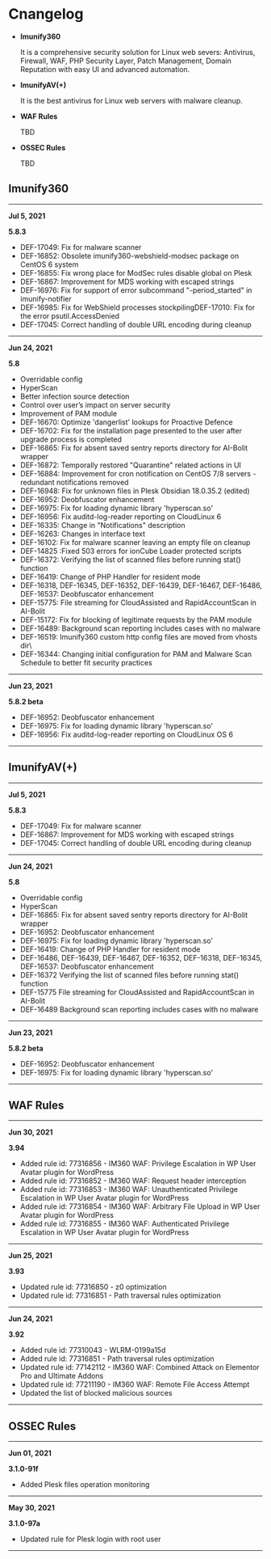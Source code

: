 # Cnangelog


* **Imunify360**

  It is a comprehensive security solution for Linux web severs: Antivirus, Firewall, WAF, PHP Security Layer, Patch Management, Domain Reputation with easy UI and advanced automation.
* **ImunifyAV(+)**

  It is the best antivirus for Linux web servers with malware cleanup.
* **WAF Rules**

  TBD
* **OSSEC Rules**

  TBD

## Imunify360

----

**Jul 5, 2021**

**5.8.3**

* DEF-17049: Fix for malware scanner
* DEF-16852: Obsolete imunify360-webshield-modsec package on CentOS 6 system
* DEF-16855: Fix wrong place for ModSec rules disable global on Plesk
* DEF-16867: Improvement for MDS working with escaped strings
* DEF-16976: Fix for support of error subcommand "-period_started" in imunify-notifier
* DEF-16985: Fix for WebShield processes stockpilingDEF-17010: Fix for the error psutil.AccessDenied
* DEF-17045: Correct handling of double URL encoding during cleanup

----

**Jun 24, 2021**

**5.8**

* Overridable config
* HyperScan
* Better infection source detection
* Control over user’s impact on server security
* Improvement of PAM module
* DEF-16670: Optimize 'dangerlist' lookups for Proactive Defence
* DEF-16702: Fix for the installation page presented to the user after upgrade process is completed
* DEF-16865: Fix for absent saved sentry reports directory for AI-Bolit wrapper
* DEF-16872: Temporally restored "Quarantine" related actions in UI
* DEF-16884: Improvement for cron notification on CentOS 7/8 servers - redundant notifications removed
* DEF-16948: Fix for unknown files in Plesk Obsidian 18.0.35.2 (edited) 
* DEF-16952: Deobfuscator enhancement
* DEF-16975: Fix for loading dynamic library 'hyperscan.so'
* DEF-16956: Fix auditd-log-reader reporting on CloudLinux 6
* DEF-16335: Change in "Notifications" description
* DEF-16263: Changes in interface text
* DEF-16102: Fix for malware scanner leaving an empty file on cleanup
* DEF-14825 :Fixed 503 errors for ionCube Loader protected scripts
* DEF-16372: Verifying the list of scanned files before running stat() function
* DEF-16419:	Change of PHP Handler for resident mode
* DEF-16318, DEF-16345, DEF-16352, DEF-16439, DEF-16467, DEF-16486, DEF-16537: Deobfuscator enhancement
* DEF-15775:	File streaming for CloudAssisted and RapidAccountScan in AI-Bolit
* DEF-15172:	Fix for blocking of legitimate requests by the PAM module
* DEF-16489:	Background scan reporting includes cases with no malware
* DEF-16519:	Imunify360 custom http config files are moved from vhosts dir\
* DEF-16344:	Changing initial configuration for PAM and Malware Scan Schedule to better fit security practices

----

**Jun 23, 2021**

**5.8.2 beta**

* DEF-16952: Deobfuscator enhancement
* DEF-16975: Fix for loading dynamic library 'hyperscan.so'
* DEF-16956: Fix auditd-log-reader reporting on CloudLinux OS 6

----

## ImunifyAV(+)

----

**Jul 5, 2021**

**5.8.3**

* DEF-17049: Fix for malware scanner
* DEF-16867: Improvement for MDS working with escaped strings
* DEF-17045: Correct handling of double URL encoding during cleanup

----

**Jun 24, 2021**

**5.8**

* Overridable config
* HyperScan
* DEF-16865: Fix for absent saved sentry reports directory for AI-Bolit wrapper
* DEF-16952: Deobfuscator enhancement
* DEF-16975: Fix for loading dynamic library 'hyperscan.so'
* DEF-16419:	Change of PHP Handler for resident mode
* DEF-16486, DEF-16439, DEF-16467, DEF-16352, DEF-16318, DEF-16345, DEF-16537: Deobfuscator enhancement
* DEF-16372	Verifying the list of scanned files before running stat() function
* DEF-15775	File streaming for CloudAssisted and RapidAccountScan in AI-Bolit
* DEF-16489	Background scan reporting includes cases with no malware

----

**Jun 23, 2021**

**5.8.2 beta**

* DEF-16952: Deobfuscator enhancement
* DEF-16975: Fix for loading dynamic library 'hyperscan.so'



-----

## WAF Rules

-------

**Jun 30, 2021**

**3.94**

* Added rule id: 77316856 - IM360 WAF: Privilege Escalation in WP User Avatar plugin for WordPress
* Added rule id: 77316852 - IM360 WAF: Request header interception
* Added rule id: 77316853 - IM360 WAF: Unauthenticated Privilege Escalation in WP User Avatar plugin for WordPress
* Added rule id: 77316854 - IM360 WAF: Arbitrary File Upload in WP User Avatar plugin for WordPress
* Added rule id: 77316855 - IM360 WAF: Authenticated Privilege Escalation in WP User Avatar plugin for WordPress

-------

**Jun 25, 2021**

**3.93**

* Updated rule id: 77316850 - z0 optimization
* Updated rule id: 77316851 - Path traversal rules optimization

-------

**Jun 24, 2021**

**3.92**

* Added rule id: 77310043 - WLRM-0199a15d
* Added rule id: 77316851 - Path traversal rules optimization
* Updated rule id: 77142112 - IM360 WAF: Combined Attack on Elementor Pro and Ultimate Addons
* Updated rule id: 77211190 - IM360 WAF: Remote File Access Attempt
* Updated the list of blocked malicious sources

----

## OSSEC Rules

----

**Jun 01, 2021**

**3.1.0-91f**

* Added Plesk files operation monitoring

-----


**May 30, 2021**

**3.1.0-97a**

* Updated rule for Plesk login with root user

-----